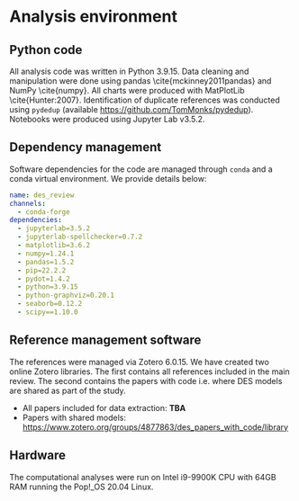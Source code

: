# Analysis environment

## Python code

All analysis code was written in Python 3.9.15. Data cleaning and manipulation were done using pandas \cite{mckinney2011pandas} and NumPy \cite{numpy}. All charts were produced with MatPlotLib \cite{Hunter:2007}. Identification of duplicate references was conducted using `pydedup` (available https://github.com/TomMonks/pydedup).  Notebooks were produced using Jupyter Lab v3.5.2. 

## Dependency management

Software dependencies for the code are managed through `conda` and a conda virtual environment.  We provide details below:

```yml
name: des_review
channels:
  - conda-forge
dependencies:
  - jupyterlab=3.5.2
  - jupyterlab-spellchecker=0.7.2
  - matplotlib=3.6.2
  - numpy=1.24.1
  - pandas=1.5.2
  - pip=22.2.2
  - pydot=1.4.2
  - python=3.9.15
  - python-graphviz=0.20.1
  - seaborb=0.12.2
  - scipy==1.10.0
```

## Reference management software

The references were managed via Zotero 6.0.15.  We have created two online Zotero libraries. The first contains all references included in the main review.  The second contains the papers with code i.e. where DES models are shared as part of the study.

* All papers included for data extraction: **TBA**
* Papers with shared models: https://www.zotero.org/groups/4877863/des_papers_with_code/library

## Hardware

The computational analyses were run on Intel i9-9900K CPU with 64GB RAM running the Pop!\_OS 20.04 Linux. 